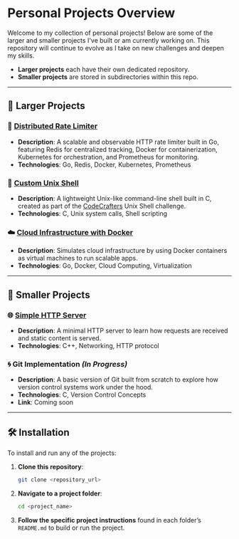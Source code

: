 # Personal Projects Overview

Welcome to my collection of personal projects! Below are some of the larger and smaller projects I've built or am currently working on. This repository will continue to evolve as I take on new challenges and deepen my skills.

* **Larger projects** each have their own dedicated repository.
* **Smaller projects** are stored in subdirectories within this repo.

---

## 🚀 Larger Projects

### 🚦 [Distributed Rate Limiter](https://github.com/Kaston-C/distributed-rate-limiter)

* **Description**: A scalable and observable HTTP rate limiter built in Go, featuring Redis for centralized tracking, Docker for containerization, Kubernetes for orchestration, and Prometheus for monitoring.
* **Technologies**: Go, Redis, Docker, Kubernetes, Prometheus

### 🔧 [Custom Unix Shell](https://github.com/Kaston-C/shell)

* **Description**: A lightweight Unix-like command-line shell built in C, created as part of the [CodeCrafters](https://www.codecrafters.io/) Unix Shell challenge.
* **Technologies**: C, Unix system calls, Shell scripting

### ☁️ [Cloud Infrastructure with Docker](https://github.com/Kaston-C/mini-cloud)

* **Description**: Simulates cloud infrastructure by using Docker containers as virtual machines to run scalable apps.
* **Technologies**: Go, Docker, Cloud Computing, Virtualization

---

## 🧪 Smaller Projects

### 🌐 [Simple HTTP Server](HTTP-server/)

* **Description**: A minimal HTTP server to learn how requests are received and static content is served.
* **Technologies**: C++, Networking, HTTP protocol

### 🌀 Git Implementation *(In Progress)*

* **Description**: A basic version of Git built from scratch to explore how version control systems work under the hood.
* **Technologies**: C, Version Control Concepts
* **Link**: Coming soon

---

## 🛠 Installation

To install and run any of the projects:

1. **Clone this repository**:

   ```bash
   git clone <repository_url>
   ```

2. **Navigate to a project folder**:

   ```bash
   cd <project_name>
   ```

3. **Follow the specific project instructions** found in each folder’s `README.md` to build or run the project.

